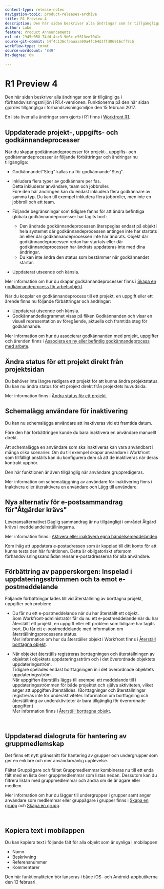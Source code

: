 ```yaml
---
content-type: release-notes
navigation-topic: product-releases-archive
title: R1 Preview 4
description: Den här sidan beskriver alla ändringar som är tillgängliga i förhandsvisningsmiljön i R1.4-versionen. Funktionerna på den här sidan gjordes tillgängliga i förhandsvisningsmiljön den 15 februari 2017.
author: Luke
feature: Product Announcements
exl-id: 2945e058-74dd-4cc3-9d6c-e5618ee7041c
source-git-commit: 54f4c136cfaaaaaa90a4fc64d3ffd06816cff9cb
workflow-type: tm+mt
source-wordcount: '849'
ht-degree: 0%

---
```


# R1 Preview 4

Den här sidan beskriver alla ändringar som är tillgängliga i förhandsvisningsmiljön i R1.4-versionen. Funktionerna på den här sidan gjordes tillgängliga i förhandsvisningsmiljön den 15 februari 2017.

En lista över alla ändringar som gjorts i R1 finns i [Workfront R1](../../../../product-announcements/product-releases/quarterly-release-archive/r1-release-activity/workfront-r1-release.md).

## Uppdaterade projekt-, uppgifts- och godkännandeprocesser

När du skapar godkännandeprocesser för projekt-, uppgifts- och godkännandeprocesser är följande förbättringar och ändringar nu tillgängliga: 

* Godkännandet&quot;Steg&quot; kallas nu för godkännande&quot;Steg&quot;.
* Inkludera flera typer av godkännare per fas.\
   Detta inkluderar användare, team och jobbroller.\
   Före den här ändringen kan du endast inkludera flera godkännare av samma typ. Du kan till exempel inkludera flera jobbroller, men inte en jobbroll och ett team.

* Följande begränsningar som tidigare fanns för att ändra befintliga globala godkännandeprocesser har tagits bort:

   * Den ändrade godkännandeprocessen återspeglas endast på objekt i hela systemet där godkännandeprocessen antingen inte har startats än eller där godkännandeprocessen inte har ändrats. Objekt där godkännandeprocessen redan har startats eller där godkännandeprocessen har ändrats uppdateras inte med dina ändringar.
   * Du kan inte ändra den status som bestämmer när godkännandet startar.

* Uppdaterat utseende och känsla.

Mer information om hur du skapar godkännandeprocesser finns i [Skapa en godkännandeprocess för arbetsobjekt](../../../../administration-and-setup/customize-workfront/configure-approval-milestone-processes/create-approval-processes.md).

När du kopplar en godkännandeprocess till ett projekt, en uppgift eller ett ärende finns nu följande förbättringar och ändringar:

* Uppdaterat utseende och känsla.
* Godkännandediagrammet visas på fliken Godkännanden och visar en visuell representation av föregående, aktuella och framtida steg för godkännande.

Mer information om hur du associerar godkännanden med projekt, uppgifter och ärenden finns i [Associera en ny eller befintlig godkännandeprocess med arbete](../../../../review-and-approve-work/manage-approvals/associate-approval-with-work.md).

## Ändra status för ett projekt direkt från projektsidan

Du behöver inte längre redigera ett projekt för att kunna ändra projektstatus. Du kan nu ändra status för ett projekt direkt från projektets huvudsida.

Mer information finns i [Ändra status för ett projekt](../../../../manage-work/projects/manage-projects/change-project-status.md).

## Schemalägg användare för inaktivering

Du kan nu schemalägga användare att inaktiveras vid ett framtida datum.

Före den här förbättringen kunde du bara inaktivera en användare manuellt direkt.

Att schemalägga en användare som ska inaktiveras kan vara användbart i många olika scenarier. Om du till exempel skapar användare i Workfront som tillfälligt anställs kan du konfigurera dem så att de inaktiveras när deras kontrakt upphör.

Den här funktionen är även tillgänglig när användare gruppredigeras. 

Mer information om schemaläggning av användare för inaktivering finns i [Inaktivera eller återaktivera en användare](../../../../administration-and-setup/add-users/create-and-manage-users/deactivate-a-user.md) och [Lägg till användare](../../../../administration-and-setup/add-users/create-and-manage-users/add-users.md).

## Nya alternativ för e-postsammandrag för&quot;Åtgärder krävs&quot;

Leveransalternativet Daglig sammandrag är nu tillgängligt i området Åtgärd krävs i meddelandeinställningarna.

Mer information finns i [Aktivera eller inaktivera egna händelsemeddelanden](../../../../workfront-basics/using-notifications/activate-or-deactivate-your-own-event-notifications.md).

Kom ihåg att uppdatera e-postadressen som är kopplad till ditt konto för att kunna testa den här funktionen. Detta är obligatoriskt eftersom förhandsvisningssandlådan rensar e-postadresserna för alla användare.

## Förbättring av papperskorgen: Inspelad i uppdateringsströmmen och ta emot e-postmeddelande

Följande förbättringar lades till vid återställning av borttagna projekt, uppgifter och problem:

* Du får nu ett e-postmeddelande när du har återställt ett objekt.\
   Som Workfront-administratör får du nu ett e-postmeddelande när du har återställt ett projekt, en uppgift eller ett problem som tidigare har tagits bort. Du får ett e-postmeddelande med information om återställningsprocessens status.\
   Mer information om hur du återställer objekt i Workfront finns i [Återställ borttagna objekt](../../../../administration-and-setup/manage-workfront/manage-deleted-items/restore-deleted-items.md).

* När objektet återställs registreras borttagningen och återställningen av objektet i objektets uppdateringsström och i det överordnade objektets uppdateringsström.\
   Tidigare spelades endast borttagningen in i det överordnade objektets uppdateringsström.\
   När uppgiften återställs läggs till exempel ett meddelande till i uppdateringsströmmen för både projektet och själva aktiviteten, vilket anger att uppgiften återställdes. (Borttagningar och återställningar registreras inte för underaktiviteter. Information om borttagning och återställning av underaktiviteter är bara tillgänglig för överordnade uppgifter.)\
   Mer information finns i [Återställ borttagna objekt](../../../../administration-and-setup/manage-workfront/manage-deleted-items/restore-deleted-items.md).

 

## Uppdaterad dialogruta för hantering av gruppmedlemskap

Det finns ett nytt gränssnitt för hantering av grupper och undergrupper som ger en enklare och mer användarvänlig upplevelse.

Fältet Gruppägare och fältet Gruppmedlemmar kombineras nu till ett enda fält med en lista över gruppmedlemmar som listas nedan. Dessutom kan du filtrera listan med gruppmedlemmar och ändra om de är ägare eller medlem. 

Mer information om hur du lägger till undergrupper i grupper samt anger användare som medlemmar eller gruppägare i grupper finns i [Skapa en grupp](../../../../administration-and-setup/manage-groups/create-and-manage-groups/create-a-group.md) och [Skapa en grupp](../../../../administration-and-setup/manage-groups/create-and-manage-groups/create-a-group.md). 

 

## Kopiera text i mobilappen

Du kan kopiera text i följande fält för alla objekt som är synliga i mobilappen:

* Namn
* Beskrivning
* Referensnummer
* Kommentarer

Den här funktionaliteten bör lanseras i både iOS- och Android-appbutikerna den 13 februari.
